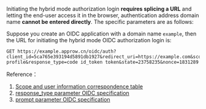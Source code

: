<IntegrationDetailCard title="Splicing The Login Authorization Link">

Initiating the hybrid mode authorization login **requires splicing a URL** and letting the end-user access it in the browser, authentication address domain name **cannot be entered directly**. The specific parameters are as follows:

<ApiMethodSpec method="get" host="https://<your applicaion domain name>.approw.cn" path="/oidc/auth" summary="Splice a link and ask the end user to access it in the browser to initiate an OIDC authorization login request." description="Initiating authorization requires splicing a URL for authorization and letting end users access it in the browser. The specific parameters are as follows:">
<template slot="queryParams">
<ApiMethodParam name="client_id" type="string" required description="Applicaion ID。" />
<ApiMethodParam name="redirect_uri" type="string" required>

Callback address. After the user is successfully authenticated by the OP, the OP will send the id_token and access_token to this address in the form of URL hash. This value **must** appear in the **callback address** configured in the console, otherwise, the OP is not allowed to call back to this address. When the hybrid mode is enabled, it is recommended to use the HTTPS address for **all** redirect_uri **configured in the console**, otherwise, the access_token will be transmitted in plaintext, which causes security risks. If you want to use the HTTP address, please enable 「**Don't enforce Https for hybrid mode callback**」in the console.

</ApiMethodParam>
<ApiMethodParam name="scope" type="string" required>

The permission that needs to be requested must include **openid**. If you need to **get the phone number** and **email**, phone email needs to be included. Multiple scopes should be **separated by spaces**. At the same time, id_token will contain related fields. **The hybrid mode does not support returning refresh_token**, so the offline_access field is invalid.

</ApiMethodParam>
<ApiMethodParam name="response_type" type="string" required description="Applicaion ID。">

T return type, optional values are code, id_token and token. The meaning is that after successful authentication, OP returns code, id_token and access_token. [Refer to OIDC specifications](https://openid.net/specs/openid-connect-core-1_0.html#AuthorizationExamples).

</ApiMethodParam>
<ApiMethodParam name="state" type="string" required description="A random string is used to prevent CSRF attacks. If the state value in the response is different from the state value set before the request is sent, it means that it is under attack." />
<ApiMethodParam name="nonce" required type="string">

A random string used to prevent Replay attacks. **It is required in hybrid mode**.

</ApiMethodParam>
<ApiMethodParam name="prompt" type="string">

Can be none, login, consent or select_account, which specifies the interaction mode between OP and End-User. [Refer to OIDC specifications](https://openid.net/specs/openid-connect-core-1_0.html#AuthorizationExamples).

</ApiMethodParam>
</template>
</ApiMethodSpec>

Suppose you create an OIDC application with a domain name `example`, then the URL for initiating the hybrid mode OIDC authorization login is:

```
GET https://example.approw.cn/oidc/auth?client_id=5ca765e393194d5891db1927&redirect_uri=https://example.com&scope=openid profile&response_type=code id_token token&state=23758235&nonce=1831289
```

Reference：

1. [Scope and user information correspondence table](docs/en/concepts/oidc-common-questions.md#information-stored-in-socpe)
2. [response_type parameter OIDC specification](https://openid.net/specs/openid-connect-core-1_0.html#AuthRequest)
3. [prompt parameter OIDC specification](https://openid.net/specs/openid-connect-core-1_0.html#AuthRequest)

</IntegrationDetailCard>

